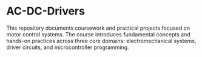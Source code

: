 # AC-DC-Drivers
This repository documents coursework and practical projects focused on motor control systems. The course introduces fundamental concepts and hands-on practices across three core domains: electromechanical systems, driver circuits, and microcontroller programming.
